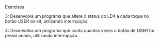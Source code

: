 Exercises

3: Desenvolva um programa que altere o status do LD4 a cada toque no botão USER do kit, utilizando interrupção.

4: Desenvolva um programa que conta quantas vezes o botão de USER foi pressi onado, utilizando interrupção.
